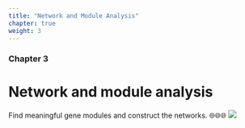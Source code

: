 ```yaml
---
title: "Network and Module Analysis"
chapter: true
weight: 3
---
```



### Chapter 3

# Network and module analysis
Find meaningful gene modules and construct the networks. 🌐🌐🌐
![](/images/network.gif?width=45pc)
